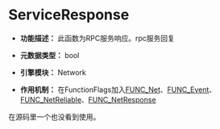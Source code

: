 # ServiceResponse

- **功能描述：** 此函数为RPC服务响应。rpc服务回复

- **元数据类型：** bool
- **引擎模块：** Network
- **作用机制：** 在FunctionFlags加入[FUNC_Net](../../../Flags/EFunctionFlags/FUNC_Net.md)、[FUNC_Event](../../../Flags/EFunctionFlags/FUNC_Event.md)、[FUNC_NetReliable](../../../Flags/EFunctionFlags/FUNC_NetReliable.md)、[FUNC_NetResponse](../../../Flags/EFunctionFlags/FUNC_NetResponse.md)

在源码里一个也没看到使用。